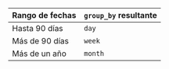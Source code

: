 | Rango de fechas | `group_by` resultante |
| --------------- | --------------------- |
| Hasta 90 días   | `day`                 |
| Más de 90 días  | `week`                |
| Más de un año   | `month`               |
